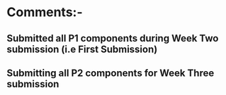 # Comments:-

## Submitted all P1 components during Week Two submission (i.e First Submission)

## Submitting all P2 components for Week Three submission
